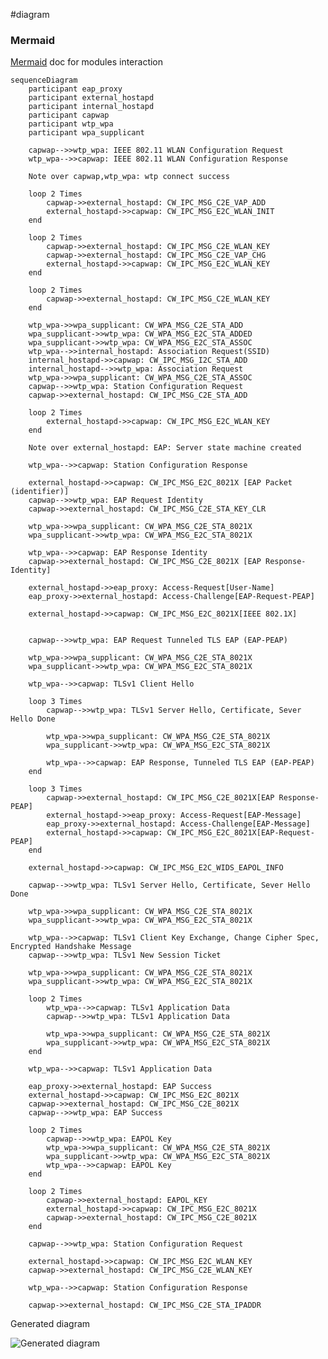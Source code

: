 #diagram

### Mermaid

[Mermaid](http://knsv.github.io/mermaid/) doc for modules interaction

```
sequenceDiagram
    participant eap_proxy
    participant external_hostapd
    participant internal_hostapd
    participant capwap
    participant wtp_wpa
    participant wpa_supplicant

    capwap-->>wtp_wpa: IEEE 802.11 WLAN Configuration Request
    wtp_wpa-->>capwap: IEEE 802.11 WLAN Configuration Response
    
    Note over capwap,wtp_wpa: wtp connect success

    loop 2 Times
        capwap->>external_hostapd: CW_IPC_MSG_C2E_VAP_ADD
        external_hostapd->>capwap: CW_IPC_MSG_E2C_WLAN_INIT
    end

    loop 2 Times
        capwap->>external_hostapd: CW_IPC_MSG_C2E_WLAN_KEY
        capwap->>external_hostapd: CW_IPC_MSG_C2E_VAP_CHG
        external_hostapd->>capwap: CW_IPC_MSG_E2C_WLAN_KEY
    end

    loop 2 Times
        capwap->>external_hostapd: CW_IPC_MSG_C2E_WLAN_KEY
    end

    wtp_wpa->>wpa_supplicant: CW_WPA_MSG_C2E_STA_ADD
    wpa_supplicant->>wtp_wpa: CW_WPA_MSG_E2C_STA_ADDED
    wpa_supplicant->>wtp_wpa: CW_WPA_MSG_E2C_STA_ASSOC
    wtp_wpa-->>internal_hostapd: Association Request(SSID)
    internal_hostapd->>capwap: CW_IPC_MSG_I2C_STA_ADD
    internal_hostapd-->>wtp_wpa: Association Request
    wtp_wpa->>wpa_supplicant: CW_WPA_MSG_C2E_STA_ASSOC
    capwap-->>wtp_wpa: Station Configuration Request
    capwap->>external_hostapd: CW_IPC_MSG_C2E_STA_ADD

    loop 2 Times
        external_hostapd->>capwap: CW_IPC_MSG_E2C_WLAN_KEY
    end

    Note over external_hostapd: EAP: Server state machine created

    wtp_wpa-->>capwap: Station Configuration Response

    external_hostapd->>capwap: CW_IPC_MSG_E2C_8021X [EAP Packet (identifier)]
    capwap-->>wtp_wpa: EAP Request Identity
    capwap->>external_hostapd: CW_IPC_MSG_C2E_STA_KEY_CLR
    
    wtp_wpa->>wpa_supplicant: CW_WPA_MSG_C2E_STA_8021X
    wpa_supplicant->>wtp_wpa: CW_WPA_MSG_E2C_STA_8021X

    wtp_wpa-->>capwap: EAP Response Identity
    capwap->>external_hostapd: CW_IPC_MSG_C2E_8021X [EAP Response-Identity]

    external_hostapd->>eap_proxy: Access-Request[User-Name]
    eap_proxy->>external_hostapd: Access-Challenge[EAP-Request-PEAP]

    external_hostapd->>capwap: CW_IPC_MSG_E2C_8021X[IEEE 802.1X]
    

    capwap-->>wtp_wpa: EAP Request Tunneled TLS EAP (EAP-PEAP)

    wtp_wpa->>wpa_supplicant: CW_WPA_MSG_C2E_STA_8021X
    wpa_supplicant->>wtp_wpa: CW_WPA_MSG_E2C_STA_8021X

    wtp_wpa-->>capwap: TLSv1 Client Hello

    loop 3 Times
        capwap-->>wtp_wpa: TLSv1 Server Hello, Certificate, Sever Hello Done
        
        wtp_wpa->>wpa_supplicant: CW_WPA_MSG_C2E_STA_8021X
        wpa_supplicant->>wtp_wpa: CW_WPA_MSG_E2C_STA_8021X

        wtp_wpa-->>capwap: EAP Response, Tunneled TLS EAP (EAP-PEAP)
    end

    loop 3 Times
        capwap->>external_hostapd: CW_IPC_MSG_C2E_8021X[EAP Response-PEAP]
        external_hostapd->>eap_proxy: Access-Request[EAP-Message]
        eap_proxy->>external_hostapd: Access-Challenge[EAP-Message]
        external_hostapd->>capwap: CW_IPC_MSG_E2C_8021X[EAP-Request-PEAP]
    end

    external_hostapd->>capwap: CW_IPC_MSG_E2C_WIDS_EAPOL_INFO

    capwap-->>wtp_wpa: TLSv1 Server Hello, Certificate, Sever Hello Done
    
    wtp_wpa->>wpa_supplicant: CW_WPA_MSG_C2E_STA_8021X
    wpa_supplicant->>wtp_wpa: CW_WPA_MSG_E2C_STA_8021X

    wtp_wpa-->>capwap: TLSv1 Client Key Exchange, Change Cipher Spec, Encrypted Handshake Message
    capwap-->>wtp_wpa: TLSv1 New Session Ticket

    wtp_wpa->>wpa_supplicant: CW_WPA_MSG_C2E_STA_8021X
    wpa_supplicant->>wtp_wpa: CW_WPA_MSG_E2C_STA_8021X

    loop 2 Times
        wtp_wpa-->>capwap: TLSv1 Application Data
        capwap-->>wtp_wpa: TLSv1 Application Data

        wtp_wpa->>wpa_supplicant: CW_WPA_MSG_C2E_STA_8021X
        wpa_supplicant->>wtp_wpa: CW_WPA_MSG_E2C_STA_8021X
    end

    wtp_wpa-->>capwap: TLSv1 Application Data

    eap_proxy->>external_hostapd: EAP Success
    external_hostapd->>capwap: CW_IPC_MSG_E2C_8021X
    capwap->>external_hostapd: CW_IPC_MSG_C2E_8021X
    capwap-->>wtp_wpa: EAP Success

    loop 2 Times
        capwap-->>wtp_wpa: EAPOL Key
        wtp_wpa->>wpa_supplicant: CW_WPA_MSG_C2E_STA_8021X
        wpa_supplicant->>wtp_wpa: CW_WPA_MSG_E2C_STA_8021X
        wtp_wpa-->>capwap: EAPOL Key
    end

    loop 2 Times
        capwap->>external_hostapd: EAPOL_KEY
        external_hostapd->>capwap: CW_IPC_MSG_E2C_8021X
        capwap->>external_hostapd: CW_IPC_MSG_C2E_8021X
    end

    capwap-->>wtp_wpa: Station Configuration Request

    external_hostapd->>capwap: CW_IPC_MSG_E2C_WLAN_KEY
    capwap->>external_hostapd: CW_IPC_MSG_C2E_WLAN_KEY

    wtp_wpa-->>capwap: Station Configuration Response

    capwap->>external_hostapd: CW_IPC_MSG_C2E_STA_IPADDR
```

Generated diagram

![Generated diagram](https://mermaidjs.github.io/mermaid-live-editor/#/view/eyJjb2RlIjoic2VxdWVuY2VEaWFncmFtXG4gICAgcGFydGljaXBhbnQgZWFwX3Byb3h5XG4gICAgcGFydGljaXBhbnQgZXh0ZXJuYWxfaG9zdGFwZFxuICAgIHBhcnRpY2lwYW50IGludGVybmFsX2hvc3RhcGRcbiAgICBwYXJ0aWNpcGFudCBjYXB3YXBcbiAgICBwYXJ0aWNpcGFudCB3dHBfd3BhXG4gICAgcGFydGljaXBhbnQgd3BhX3N1cHBsaWNhbnRcblxuICAgIGNhcHdhcC0tPj53dHBfd3BhOiBJRUVFIDgwMi4xMSBXTEFOIENvbmZpZ3VyYXRpb24gUmVxdWVzdFxuICAgIHd0cF93cGEtLT4-Y2Fwd2FwOiBJRUVFIDgwMi4xMSBXTEFOIENvbmZpZ3VyYXRpb24gUmVzcG9uc2VcbiAgICBcbiAgICBOb3RlIG92ZXIgY2Fwd2FwLHd0cF93cGE6IHd0cCBjb25uZWN0IHN1Y2Nlc3NcblxuICAgIGxvb3AgMiBUaW1lc1xuICAgICAgICBjYXB3YXAtPj5leHRlcm5hbF9ob3N0YXBkOiBDV19JUENfTVNHX0MyRV9WQVBfQUREXG4gICAgICAgIGV4dGVybmFsX2hvc3RhcGQtPj5jYXB3YXA6IENXX0lQQ19NU0dfRTJDX1dMQU5fSU5JVFxuICAgIGVuZFxuXG4gICAgbG9vcCAyIFRpbWVzXG4gICAgICAgIGNhcHdhcC0-PmV4dGVybmFsX2hvc3RhcGQ6IENXX0lQQ19NU0dfQzJFX1dMQU5fS0VZXG4gICAgICAgIGNhcHdhcC0-PmV4dGVybmFsX2hvc3RhcGQ6IENXX0lQQ19NU0dfQzJFX1ZBUF9DSEdcbiAgICAgICAgZXh0ZXJuYWxfaG9zdGFwZC0-PmNhcHdhcDogQ1dfSVBDX01TR19FMkNfV0xBTl9LRVlcbiAgICBlbmRcblxuICAgIGxvb3AgMiBUaW1lc1xuICAgICAgICBjYXB3YXAtPj5leHRlcm5hbF9ob3N0YXBkOiBDV19JUENfTVNHX0MyRV9XTEFOX0tFWVxuICAgIGVuZFxuXG4gICAgd3RwX3dwYS0-PndwYV9zdXBwbGljYW50OiBDV19XUEFfTVNHX0MyRV9TVEFfQUREXG4gICAgd3BhX3N1cHBsaWNhbnQtPj53dHBfd3BhOiBDV19XUEFfTVNHX0UyQ19TVEFfQURERURcbiAgICB3cGFfc3VwcGxpY2FudC0-Pnd0cF93cGE6IENXX1dQQV9NU0dfRTJDX1NUQV9BU1NPQ1xuICAgIHd0cF93cGEtLT4-aW50ZXJuYWxfaG9zdGFwZDogQXNzb2NpYXRpb24gUmVxdWVzdChTU0lEKVxuICAgIGludGVybmFsX2hvc3RhcGQtPj5jYXB3YXA6IENXX0lQQ19NU0dfSTJDX1NUQV9BRERcbiAgICBpbnRlcm5hbF9ob3N0YXBkLS0-Pnd0cF93cGE6IEFzc29jaWF0aW9uIFJlcXVlc3RcbiAgICB3dHBfd3BhLT4-d3BhX3N1cHBsaWNhbnQ6IENXX1dQQV9NU0dfQzJFX1NUQV9BU1NPQ1xuICAgIGNhcHdhcC0tPj53dHBfd3BhOiBTdGF0aW9uIENvbmZpZ3VyYXRpb24gUmVxdWVzdFxuICAgIGNhcHdhcC0-PmV4dGVybmFsX2hvc3RhcGQ6IENXX0lQQ19NU0dfQzJFX1NUQV9BRERcblxuICAgIGxvb3AgMiBUaW1lc1xuICAgICAgICBleHRlcm5hbF9ob3N0YXBkLT4-Y2Fwd2FwOiBDV19JUENfTVNHX0UyQ19XTEFOX0tFWVxuICAgIGVuZFxuXG4gICAgTm90ZSBvdmVyIGV4dGVybmFsX2hvc3RhcGQ6IEVBUDogU2VydmVyIHN0YXRlIG1hY2hpbmUgY3JlYXRlZFxuXG4gICAgd3RwX3dwYS0tPj5jYXB3YXA6IFN0YXRpb24gQ29uZmlndXJhdGlvbiBSZXNwb25zZVxuXG4gICAgZXh0ZXJuYWxfaG9zdGFwZC0-PmNhcHdhcDogQ1dfSVBDX01TR19FMkNfODAyMVggW0VBUCBQYWNrZXQgKGlkZW50aWZpZXIpXVxuICAgIGNhcHdhcC0tPj53dHBfd3BhOiBFQVAgUmVxdWVzdCBJZGVudGl0eVxuICAgIGNhcHdhcC0-PmV4dGVybmFsX2hvc3RhcGQ6IENXX0lQQ19NU0dfQzJFX1NUQV9LRVlfQ0xSXG4gICAgXG4gICAgd3RwX3dwYS0-PndwYV9zdXBwbGljYW50OiBDV19XUEFfTVNHX0MyRV9TVEFfODAyMVhcbiAgICB3cGFfc3VwcGxpY2FudC0-Pnd0cF93cGE6IENXX1dQQV9NU0dfRTJDX1NUQV84MDIxWFxuXG4gICAgd3RwX3dwYS0tPj5jYXB3YXA6IEVBUCBSZXNwb25zZSBJZGVudGl0eVxuICAgIGNhcHdhcC0-PmV4dGVybmFsX2hvc3RhcGQ6IENXX0lQQ19NU0dfQzJFXzgwMjFYIFtFQVAgUmVzcG9uc2UtSWRlbnRpdHldXG5cbiAgICBleHRlcm5hbF9ob3N0YXBkLT4-ZWFwX3Byb3h5OiBBY2Nlc3MtUmVxdWVzdFtVc2VyLU5hbWVdXG4gICAgZWFwX3Byb3h5LT4-ZXh0ZXJuYWxfaG9zdGFwZDogQWNjZXNzLUNoYWxsZW5nZVtFQVAtUmVxdWVzdC1QRUFQXVxuXG4gICAgZXh0ZXJuYWxfaG9zdGFwZC0-PmNhcHdhcDogQ1dfSVBDX01TR19FMkNfODAyMVhbSUVFRSA4MDIuMVhdXG4gICAgXG5cbiAgICBjYXB3YXAtLT4-d3RwX3dwYTogRUFQIFJlcXVlc3QgVHVubmVsZWQgVExTIEVBUCAoRUFQLVBFQVApXG5cbiAgICB3dHBfd3BhLT4-d3BhX3N1cHBsaWNhbnQ6IENXX1dQQV9NU0dfQzJFX1NUQV84MDIxWFxuICAgIHdwYV9zdXBwbGljYW50LT4-d3RwX3dwYTogQ1dfV1BBX01TR19FMkNfU1RBXzgwMjFYXG5cbiAgICB3dHBfd3BhLS0-PmNhcHdhcDogVExTdjEgQ2xpZW50IEhlbGxvXG5cbiAgICBsb29wIDMgVGltZXNcbiAgICAgICAgY2Fwd2FwLS0-Pnd0cF93cGE6IFRMU3YxIFNlcnZlciBIZWxsbywgQ2VydGlmaWNhdGUsIFNldmVyIEhlbGxvIERvbmVcbiAgICAgICAgXG4gICAgICAgIHd0cF93cGEtPj53cGFfc3VwcGxpY2FudDogQ1dfV1BBX01TR19DMkVfU1RBXzgwMjFYXG4gICAgICAgIHdwYV9zdXBwbGljYW50LT4-d3RwX3dwYTogQ1dfV1BBX01TR19FMkNfU1RBXzgwMjFYXG5cbiAgICAgICAgd3RwX3dwYS0tPj5jYXB3YXA6IEVBUCBSZXNwb25zZSwgVHVubmVsZWQgVExTIEVBUCAoRUFQLVBFQVApXG4gICAgZW5kXG5cbiAgICBsb29wIDMgVGltZXNcbiAgICAgICAgY2Fwd2FwLT4-ZXh0ZXJuYWxfaG9zdGFwZDogQ1dfSVBDX01TR19DMkVfODAyMVhbRUFQIFJlc3BvbnNlLVBFQVBdXG4gICAgICAgIGV4dGVybmFsX2hvc3RhcGQtPj5lYXBfcHJveHk6IEFjY2Vzcy1SZXF1ZXN0W0VBUC1NZXNzYWdlXVxuICAgICAgICBlYXBfcHJveHktPj5leHRlcm5hbF9ob3N0YXBkOiBBY2Nlc3MtQ2hhbGxlbmdlW0VBUC1NZXNzYWdlXVxuICAgICAgICBleHRlcm5hbF9ob3N0YXBkLT4-Y2Fwd2FwOiBDV19JUENfTVNHX0UyQ184MDIxWFtFQVAtUmVxdWVzdC1QRUFQXVxuICAgIGVuZFxuXG4gICAgZXh0ZXJuYWxfaG9zdGFwZC0-PmNhcHdhcDogQ1dfSVBDX01TR19FMkNfV0lEU19FQVBPTF9JTkZPXG5cbiAgICBjYXB3YXAtLT4-d3RwX3dwYTogVExTdjEgU2VydmVyIEhlbGxvLCBDZXJ0aWZpY2F0ZSwgU2V2ZXIgSGVsbG8gRG9uZVxuICAgIFxuICAgIHd0cF93cGEtPj53cGFfc3VwcGxpY2FudDogQ1dfV1BBX01TR19DMkVfU1RBXzgwMjFYXG4gICAgd3BhX3N1cHBsaWNhbnQtPj53dHBfd3BhOiBDV19XUEFfTVNHX0UyQ19TVEFfODAyMVhcblxuICAgIHd0cF93cGEtLT4-Y2Fwd2FwOiBUTFN2MSBDbGllbnQgS2V5IEV4Y2hhbmdlLCBDaGFuZ2UgQ2lwaGVyIFNwZWMsIEVuY3J5cHRlZCBIYW5kc2hha2UgTWVzc2FnZVxuICAgIGNhcHdhcC0tPj53dHBfd3BhOiBUTFN2MSBOZXcgU2Vzc2lvbiBUaWNrZXRcblxuICAgIHd0cF93cGEtPj53cGFfc3VwcGxpY2FudDogQ1dfV1BBX01TR19DMkVfU1RBXzgwMjFYXG4gICAgd3BhX3N1cHBsaWNhbnQtPj53dHBfd3BhOiBDV19XUEFfTVNHX0UyQ19TVEFfODAyMVhcblxuICAgIGxvb3AgMiBUaW1lc1xuICAgICAgICB3dHBfd3BhLS0-PmNhcHdhcDogVExTdjEgQXBwbGljYXRpb24gRGF0YVxuICAgICAgICBjYXB3YXAtLT4-d3RwX3dwYTogVExTdjEgQXBwbGljYXRpb24gRGF0YVxuXG4gICAgICAgIHd0cF93cGEtPj53cGFfc3VwcGxpY2FudDogQ1dfV1BBX01TR19DMkVfU1RBXzgwMjFYXG4gICAgICAgIHdwYV9zdXBwbGljYW50LT4-d3RwX3dwYTogQ1dfV1BBX01TR19FMkNfU1RBXzgwMjFYXG4gICAgZW5kXG5cbiAgICB3dHBfd3BhLS0-PmNhcHdhcDogVExTdjEgQXBwbGljYXRpb24gRGF0YVxuXG4gICAgZWFwX3Byb3h5LT4-ZXh0ZXJuYWxfaG9zdGFwZDogRUFQIFN1Y2Nlc3NcbiAgICBleHRlcm5hbF9ob3N0YXBkLT4-Y2Fwd2FwOiBDV19JUENfTVNHX0UyQ184MDIxWFxuICAgIGNhcHdhcC0-PmV4dGVybmFsX2hvc3RhcGQ6IENXX0lQQ19NU0dfQzJFXzgwMjFYXG4gICAgY2Fwd2FwLS0-Pnd0cF93cGE6IEVBUCBTdWNjZXNzXG5cbiAgICBsb29wIDIgVGltZXNcbiAgICAgICAgY2Fwd2FwLS0-Pnd0cF93cGE6IEVBUE9MIEtleVxuICAgICAgICB3dHBfd3BhLT4-d3BhX3N1cHBsaWNhbnQ6IENXX1dQQV9NU0dfQzJFX1NUQV84MDIxWFxuICAgICAgICB3cGFfc3VwcGxpY2FudC0-Pnd0cF93cGE6IENXX1dQQV9NU0dfRTJDX1NUQV84MDIxWFxuICAgICAgICB3dHBfd3BhLS0-PmNhcHdhcDogRUFQT0wgS2V5XG4gICAgZW5kXG5cbiAgICBsb29wIDIgVGltZXNcbiAgICAgICAgY2Fwd2FwLT4-ZXh0ZXJuYWxfaG9zdGFwZDogRUFQT0xfS0VZXG4gICAgICAgIGV4dGVybmFsX2hvc3RhcGQtPj5jYXB3YXA6IENXX0lQQ19NU0dfRTJDXzgwMjFYXG4gICAgICAgIGNhcHdhcC0-PmV4dGVybmFsX2hvc3RhcGQ6IENXX0lQQ19NU0dfQzJFXzgwMjFYXG4gICAgZW5kXG5cbiAgICBjYXB3YXAtLT4-d3RwX3dwYTogU3RhdGlvbiBDb25maWd1cmF0aW9uIFJlcXVlc3RcblxuICAgIGV4dGVybmFsX2hvc3RhcGQtPj5jYXB3YXA6IENXX0lQQ19NU0dfRTJDX1dMQU5fS0VZXG4gICAgY2Fwd2FwLT4-ZXh0ZXJuYWxfaG9zdGFwZDogQ1dfSVBDX01TR19DMkVfV0xBTl9LRVlcblxuICAgIHd0cF93cGEtLT4-Y2Fwd2FwOiBTdGF0aW9uIENvbmZpZ3VyYXRpb24gUmVzcG9uc2VcblxuICAgIGNhcHdhcC0-PmV4dGVybmFsX2hvc3RhcGQ6IENXX0lQQ19NU0dfQzJFX1NUQV9JUEFERFIiLCJtZXJtYWlkIjp7InRoZW1lIjoiZGVmYXVsdCJ9fQ)
